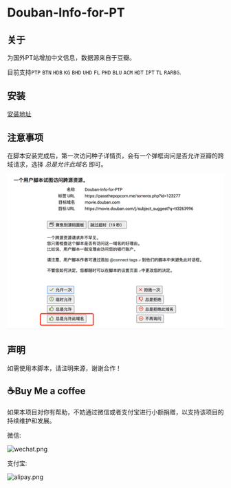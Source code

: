 # Douban-Info-for-PT

## 关于

为国外PT站增加中文信息，数据源来自于豆瓣。

目前支持`PTP` `BTN` `HDB` `KG` `BHD` `UHD` `FL` `PHD` `BLU` `ACM` `HDT` `IPT` `TL` `RARBG`.

## 安装

[安装地址](https://greasyfork.org/zh-CN/scripts/410851-douban-info-for-pt)

## 注意事项

在脚本安装完成后，第一次访问种子详情页，会有一个弹框询问是否允许豆瓣的跨域请求，选择 *总是允许此域名* 即可。

![](/assets/cors.png)

## 声明

如需使用本脚本，请注明来源，谢谢合作！

## ☕️Buy Me a coffee

如果本项目对你有帮助，不妨通过微信或者支付宝进行小额捐赠，以支持该项目的持续维护和发展。

微信:

<img alt="wechat.png" src="https://ptpimg.me/6zq3va.jpg" width="200">

支付宝:

<img alt="alipay.png" src="https://ptpimg.me/3dw5k6.jpg" width="200">
